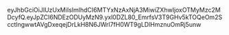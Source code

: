 eyJhbGciOiJIUzUxMiIsImlhdCI6MTYxNzAxNjA3MiwiZXhwIjoxOTMyMzc2MDcyfQ.eyJpZCI6NDEzODUyMzN9.yxl0DZL80_EmrfsV3T9GHv5kTOQeOm2ScctlngwwtAVgDxeqejDrLkH8N6JWrl7fH0WT9gLDlHmznuOmRj5unw
